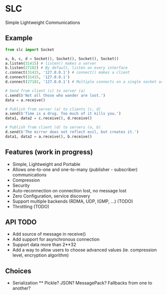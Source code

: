 # SLC
Simple Lightweight Communications

## Example

```python
from slc import Socket

a, b, c, d = Socket(), Socket(), Socket(), Socket()
a.listen(31415) # listen() makes a server
b.listen(27182) # By default, listen on every interface
c.connect(31415, '127.0.0.1') # connect() makes a client
d.connect(31415, '127.0.0.1')
d.connect(27182, '127.0.0.1') # Multiple connects on a single socket are supported

# Send from client (c) to server (a)
c.send(b'Not all those who wander are lost.')
data = a.receive()

# Publish from server (a) to clients (c, d)
a.send(b'Time is a drug. Too much of it kills you.')
data1, data2 = c.receive(), d.receive()

# Publish from client (d) to servers (a, b)
d.send(b'The mirror does not reflect evil, but creates it.')
data1, data2 = a.receive(), b.receive()
```

## Features (work in progress)

* Simple, Lightweight and Portable
* Allows one-to-one and one-to-many (publisher - subscriber) communications
* Compression
* Security
* Auto-reconnection on connection lost, no message lost
* Zero Configuration, service discovery
* Support multiple backends (RDMA, UDP, IGMP, ...) (TODO)
* Throttling (TODO)

## API TODO

* Add source of message in receive()
* Add support for asynchronous connection
* Support data more than 2**32
* Add a way to allow users to choose advanced values (ie. compression level, encryption algorithm)

## Choices

* Serialization
** Pickle? JSON? MessagePack? Fallbacks from one to another?
